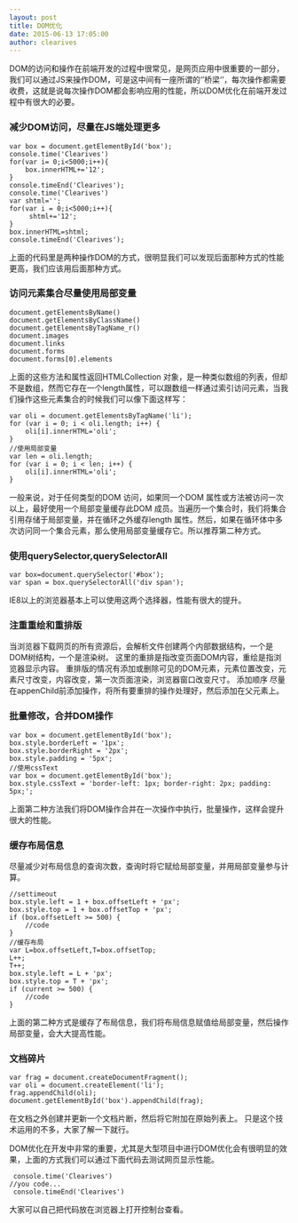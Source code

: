 ```yaml
---
layout: post
title: DOM优化
date: 2015-06-13 17:05:00
author: clearives
---
```

DOM的访问和操作在前端开发的过程中很常见，是网页应用中很重要的一部分，我们可以通过JS来操作DOM，可是这中间有一座所谓的‘’桥梁‘’，每次操作都需要收费，这就是说每次操作DOM都会影响应用的性能，所以DOM优化在前端开发过程中有很大的必要。
<!--more-->
### 减少DOM访问，尽量在JS端处理更多
```
var box = document.getElementById('box');
console.time('Clearives')
for(var i= 0;i<5000;i++){
    box.innerHTML+='12';
}
console.timeEnd('Clearives');
console.time('Clearives')
var shtml='';
for(var i = 0;i<5000;i++){
     shtml+='12';
}
box.innerHTML=shtml;
console.timeEnd('Clearives');
```
上面的代码里是两种操作DOM的方式，很明显我们可以发现后面那种方式的性能更高，我们应该用后面那种方式。
### 访问元素集合尽量使用局部变量
```
document.getElementsByName()
document.getElementsByClassName()
document.getElementsByTagName_r()
document.images
document.links
document.forms
document.forms[0].elements
```
上面的这些方法和属性返回HTMLCollection 对象，是一种类似数组的列表，但却不是数组，然而它存在一个length属性，可以跟数组一样通过索引访问元素，当我们操作这些元素集合的时候我们可以像下面这样写：
```
var oli = document.getElementsByTagName('li');
for (var i = 0; i < oli.length; i++) {
    oli[i].innerHTML='oli';
}
//使用局部变量
var len = oli.length;
for (var i = 0; i < len; i++) {
    oli[i].innerHTML='oli';
}
```
一般来说，对于任何类型的DOM 访问，如果同一个DOM 属性或方法被访问一次以上，最好使用一个局部变量缓存此DOM 成员。当遍历一个集合时，我们将集合引用存储于局部变量，并在循环之外缓存length 属性。然后，如果在循环体中多次访问同一个集合元素，那么使用局部变量缓存它。所以推荐第二种方式。
### 使用querySelector,querySelectorAll
```
var box=document.querySelector('#box');
var span = box.querySelectorAll('div span');
```
IE8以上的浏览器基本上可以使用这两个选择器，性能有很大的提升。

### 注重重绘和重排版
当浏览器下载网页的所有资源后，会解析文件创建两个内部数据结构，一个是DOM树结构，一个是渲染树。
这里的重排是指改变页面DOM内容，重绘是指浏览器显示内容。
重排版的情况有添加或删除可见的DOM元素，元素位置改变，元素尺寸改变，内容改变，第一次页面渲染，浏览器窗口改变尺寸。
添加顺序
尽量在appenChild前添加操作，将所有要重排的操作处理好，然后添加在父元素上。
### 批量修改，合并DOM操作
```
var box = document.getElementById('box');
box.style.borderLeft = '1px';
box.style.borderRight = '2px';
box.style.padding = '5px';
//使用cssText
var box = document.getElementById('box');
box.style.cssText = 'border-left: 1px; border-right: 2px; padding: 5px;';
```
上面第二种方法我们将DOM操作合并在一次操作中执行，批量操作，这样会提升很大的性能。
### 缓存布局信息
尽量减少对布局信息的查询次数，查询时将它赋给局部变量，并用局部变量参与计算。
```
//settimeout
box.style.left = 1 + box.offsetLeft + 'px';
box.style.top = 1 + box.offsetTop + 'px';
if (box.offsetLeft >= 500) {
    //code
}
//缓存布局
var L=box.offsetLeft,T=box.offsetTop;
L++;
T++;
box.style.left = L + 'px';
box.style.top = T + 'px';
if (current >= 500) {
    //code
}
```
上面的第二种方式是缓存了布局信息，我们将布局信息赋值给局部变量，然后操作局部变量，会大大提高性能。

### 文档碎片
```
var frag = document.createDocumentFragment();
var oli = document.createElement('li');
frag.appendChild(oli);
document.getElementById('box').appendChild(frag);
```
在文档之外创建并更新一个文档片断，然后将它附加在原始列表上。  只是这个技术运用的不多，大家了解一下就行。

DOM优化在开发中非常的重要，尤其是大型项目中进行DOM优化会有很明显的效果，上面的方式我们可以通过下面代码去测试网页显示性能。
```
 console.time('Clearives')
//you code...
 console.timeEnd('Clearives')
```
大家可以自己把代码放在浏览器上打开控制台查看。
